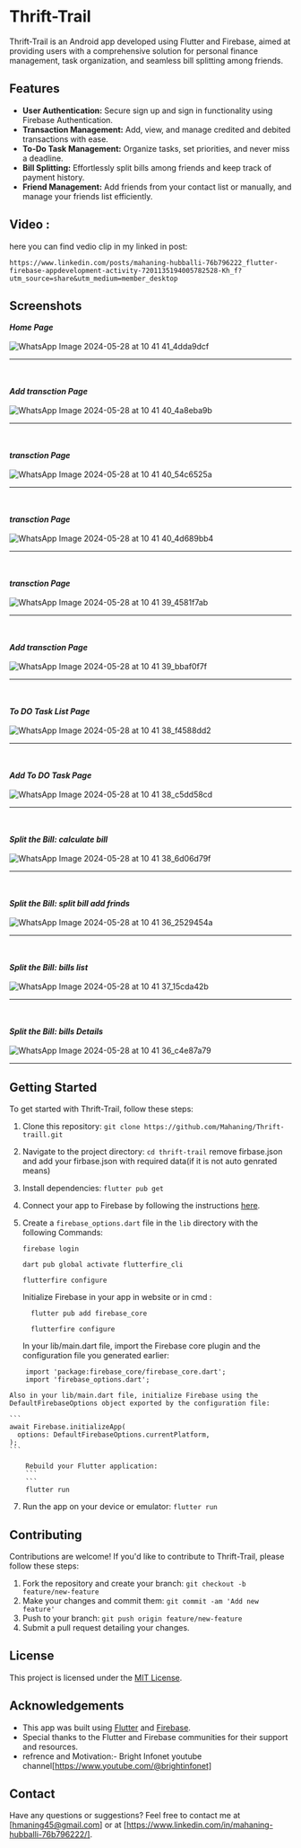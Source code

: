 # Thrift-Trail

Thrift-Trail is an Android app developed using Flutter and Firebase, aimed at providing users with a comprehensive solution for personal finance management, task organization, and seamless bill splitting among friends.

## Features

- **User Authentication:** Secure sign up and sign in functionality using Firebase Authentication.
- **Transaction Management:** Add, view, and manage credited and debited transactions with ease.
- **To-Do Task Management:** Organize tasks, set priorities, and never miss a deadline.
- **Bill Splitting:** Effortlessly split bills among friends and keep track of payment history.
- **Friend Management:** Add friends from your contact list or manually, and manage your friends list efficiently.

## Video :
here you can find vedio clip in my linked in post:
```
https://www.linkedin.com/posts/mahaning-hubballi-76b796222_flutter-firebase-appdevelopment-activity-7201135194005782528-Kh_f?utm_source=share&utm_medium=member_desktop
```

## Screenshots
***Home Page***<br/><br/>
![WhatsApp Image 2024-05-28 at 10 41 41_4dda9dcf](https://github.com/Mahaning/Thrift-traill/assets/92427624/62d1c5e9-bd29-449b-bddc-0353832e9160)<hr/>

<br/><br/>***Add transction Page***<br/><br/>
![WhatsApp Image 2024-05-28 at 10 41 40_4a8eba9b](https://github.com/Mahaning/Thrift-traill/assets/92427624/0208a3eb-a3eb-4b3c-b7d1-c18536668e66)<hr/>

<br/><br/> ***transction Page*** <br/><br/> 
![WhatsApp Image 2024-05-28 at 10 41 40_54c6525a](https://github.com/Mahaning/Thrift-traill/assets/92427624/8e5ff7a7-63b1-4ed1-b316-b6398fd92987) <hr/>
<br/><br/>***transction Page***<br/><br/>
![WhatsApp Image 2024-05-28 at 10 41 40_4d689bb4](https://github.com/Mahaning/Thrift-traill/assets/92427624/aa03edc6-f132-414a-9cf8-dd5f57c80330)<hr/>
<br/><br/>***transction Page***<br/><br/>
![WhatsApp Image 2024-05-28 at 10 41 39_4581f7ab](https://github.com/Mahaning/Thrift-traill/assets/92427624/cfbca6a5-f516-4161-96aa-ce188a54e0d7)<hr/>
<br/><br/>***Add transction Page***<br/><br/>
![WhatsApp Image 2024-05-28 at 10 41 39_bbaf0f7f](https://github.com/Mahaning/Thrift-traill/assets/92427624/d52a9f94-999e-4b3a-bc39-3bb0fadcb033)<hr/>
<br/><br/>***To DO Task List Page***<br/><br/>
![WhatsApp Image 2024-05-28 at 10 41 38_f4588dd2](https://github.com/Mahaning/Thrift-traill/assets/92427624/d14423e6-e0bd-46a4-a474-8e5f7f9d81e7)<hr/>
<br/><br/>***Add To DO Task Page***<br/><br/>
![WhatsApp Image 2024-05-28 at 10 41 38_c5dd58cd](https://github.com/Mahaning/Thrift-traill/assets/92427624/b473ec5c-255a-44b9-bf86-70c536b7d5c1)<hr/>
<br/><br/>***Split the Bill: calculate bill***<br/><br/>
![WhatsApp Image 2024-05-28 at 10 41 38_6d06d79f](https://github.com/Mahaning/Thrift-traill/assets/92427624/eaacad65-e458-43cc-9b41-985ad72835dd)<hr/>
<br/><br/>***Split the Bill: split bill add frinds***<br/><br/>
![WhatsApp Image 2024-05-28 at 10 41 36_2529454a](https://github.com/Mahaning/Thrift-traill/assets/92427624/a7de6989-073f-42a4-885d-dcdbb657921b)<hr/>
<br/><br/>***Split the Bill:  bills list***<br/><br/>
![WhatsApp Image 2024-05-28 at 10 41 37_15cda42b](https://github.com/Mahaning/Thrift-traill/assets/92427624/9293470a-2882-40c6-b9a2-ef43849674b9)<hr/>
<br/><br/>***Split the Bill:  bills Details***<br/><br/>
![WhatsApp Image 2024-05-28 at 10 41 36_c4e87a79](https://github.com/Mahaning/Thrift-traill/assets/92427624/ef0aee7d-77c2-433a-ae12-641c9110b089)<hr/>



## Getting Started

To get started with Thrift-Trail, follow these steps:

1. Clone this repository: `git clone https://github.com/Mahaning/Thrift-traill.git`
2. Navigate to the project directory: `cd thrift-trail` remove firbase.json and add your firbase.json with required data(if it is not auto genrated means)
3. Install dependencies: `flutter pub get`
4. Connect your app to Firebase by following the instructions [here](https://firebase.google.com/docs/flutter/setup).
5. Create a `firebase_options.dart` file in the `lib` directory with the following Commands:

   ```
   firebase login
   
   dart pub global activate flutterfire_cli

   flutterfire configure
   ```
   Initialize Firebase in your app in website or in cmd :
   ```
     flutter pub add firebase_core

     flutterfire configure
   ```
   In your lib/main.dart file, import the Firebase core plugin and the configuration file you generated earlier:
```
    import 'package:firebase_core/firebase_core.dart';
    import 'firebase_options.dart';
```
    Also in your lib/main.dart file, initialize Firebase using the DefaultFirebaseOptions object exported by the configuration file:
    
    ```
    await Firebase.initializeApp(
      options: DefaultFirebaseOptions.currentPlatform,
    );
    ```
```
    Rebuild your Flutter application:
    ```
    ```
    flutter run
```

7. Run the app on your device or emulator: `flutter run`

## Contributing

Contributions are welcome! If you'd like to contribute to Thrift-Trail, please follow these steps:

1. Fork the repository and create your branch: `git checkout -b feature/new-feature`
2. Make your changes and commit them: `git commit -am 'Add new feature'`
3. Push to your branch: `git push origin feature/new-feature`
4. Submit a pull request detailing your changes.

## License

This project is licensed under the [MIT License](LICENSE).

## Acknowledgements

- This app was built using [Flutter](https://flutter.dev/) and [Firebase](https://firebase.google.com/).
- Special thanks to the Flutter and Firebase communities for their support and resources.
- refrence and Motivation:- Bright Infonet youtube channel[https://www.youtube.com/@brightinfonet]

## Contact

Have any questions or suggestions? Feel free to contact me at [hmaning45@gmail.com] or at [https://www.linkedin.com/in/mahaning-hubballi-76b796222/].

